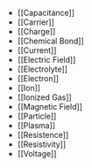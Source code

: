- [[Capacitance]]
- [[Carrier]]
- [[Charge]]
- [[Chemical Bond]]
- [[Current]]
- [[Electric Field]]
- [[Electrolyte]]
- [[Electron]]
- [[Ion]]
- [[Ionized Gas]]
- [[Magnetic Field]]
- [[Particle]]
- [[Plasma]]
- [[Resistence]]
- [[Resistivity]]
- [[Voltage]]
